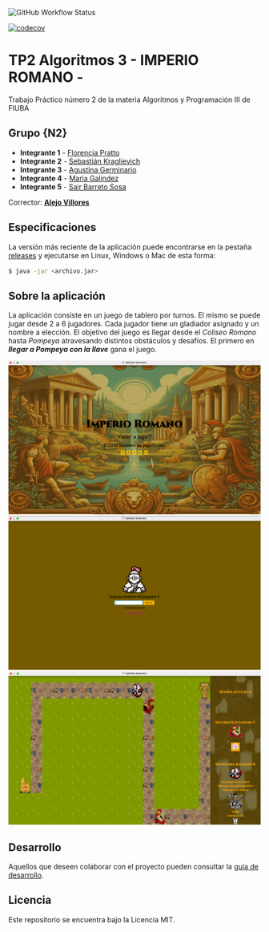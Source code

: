 ![GitHub Workflow Status](https://img.shields.io/github/actions/workflow/status/fnpratto/algo3_tp2/build.yml)

[![codecov](https://codecov.io/gh/fnpratto/algo3_tp2/graph/badge.svg?token=B2OXAK4X52)](https://codecov.io/gh/fnpratto/algo3_tp2)

# TP2 Algoritmos 3 - IMPERIO ROMANO -

Trabajo Práctico número 2 de la materia Algoritmos y Programación III de FIUBA
## Grupo {N2}

- **Integrante 1** - [Florencia Pratto](https://github.com/fnpratto)
- **Integrante 2** - [Sebastián Kraglievich](https://github.com/Sebakrag)
- **Integrante 3** - [Agustina Germinario](https://github.com/agus-germi)
- **Integrante 4** - [Maria Galindez](https://github.com/mariagalindez)
- **Integrante 5** - [Sair Barreto Sosa](https://github.com/SairBarreto)

Corrector: [**Alejo Villores**](https://github.com/alejovillores)

## Especificaciones

La versión más reciente de la aplicación puede encontrarse en la pestaña [releases](https://github.com/fiuba/algo3_proyecto_base_tp2/releases/latest) y ejecutarse en Linux, Windows o Mac de esta forma:

```bash
$ java -jar <archivo.jar>
```

## Sobre la aplicación

La aplicación consiste en un juego de tablero por turnos. El mismo se puede jugar desde 2 a 6 jugadores. Cada jugador tiene un gladiador asignado y un nombre a elección.
El objetivo del juego es llegar desde el *Coliseo Romano* hasta *Pompeya* atravesando distintos obstáculos y desafíos. El primero en **_llegar a Pompeya con la llave_** gana el juego.

![pestanaInicio](docs/imagenesAplicacion/inicio.png)
![ingresoJugadores](docs/imagenesAplicacion/ingresoJugadores.png)
![partida](docs/imagenesAplicacion/partida.png)





## Desarrollo

Aquellos que deseen colaborar con el proyecto pueden consultar la [guía de desarrollo](./docs/Desarrollo.md).

## Licencia

Este repositorio se encuentra bajo la Licencia MIT.
